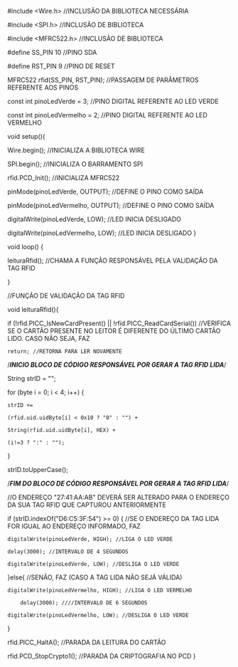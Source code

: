 #include <Wire.h> //INCLUSÃO DA BIBLIOTECA NECESSÁRIA

#include <SPI.h> //INCLUSÃO DE BIBLIOTECA

#include <MFRC522.h> //INCLUSÃO DE BIBLIOTECA


#define SS_PIN 10 //PINO SDA

#define RST_PIN 9 //PINO DE RESET


MFRC522 rfid(SS_PIN, RST_PIN); //PASSAGEM DE PARÂMETROS REFERENTE AOS PINOS


const int pinoLedVerde = 3; //PINO DIGITAL REFERENTE AO LED VERDE

const int pinoLedVermelho = 2; //PINO DIGITAL REFERENTE AO LED VERMELHO


void setup(){

  Wire.begin(); //INICIALIZA A BIBLIOTECA WIRE
  
  SPI.begin(); //INICIALIZA O BARRAMENTO SPI
  
  rfid.PCD_Init(); //INICIALIZA MFRC522
  
  pinMode(pinoLedVerde, OUTPUT); //DEFINE O PINO COMO SAÍDA
  
  pinMode(pinoLedVermelho, OUTPUT); //DEFINE O PINO COMO SAÍDA

  digitalWrite(pinoLedVerde, LOW); //LED INICIA DESLIGADO
    
  digitalWrite(pinoLedVermelho, LOW); //LED INICIA DESLIGADO
}


void loop() {

  leituraRfid(); //CHAMA A FUNÇÃO RESPONSÁVEL PELA VALIDAÇÃO DA TAG RFID
  
}


//FUNÇÃO DE VALIDAÇÃO DA TAG RFID

void leituraRfid(){

  if (!rfid.PICC_IsNewCardPresent() || !rfid.PICC_ReadCardSerial()) //VERIFICA SE O CARTÃO PRESENTE NO LEITOR É DIFERENTE DO ÚLTIMO CARTÃO LIDO. CASO NÃO SEJA, FAZ
  
    return; //RETORNA PARA LER NOVAMENTE

  /***INICIO BLOCO DE CÓDIGO RESPONSÁVEL POR GERAR A TAG RFID LIDA***/
  
  String strID = ""; 
  
  for (byte i = 0; i < 4; i++) {
  
    strID +=
    
    (rfid.uid.uidByte[i] < 0x10 ? "0" : "") +
    
    String(rfid.uid.uidByte[i], HEX) +
    
    (i!=3 ? ":" : "");
  }

  
  strID.toUpperCase();
  
/***FIM DO BLOCO DE CÓDIGO RESPONSÁVEL POR GERAR A TAG RFID LIDA***/

  //O ENDEREÇO "27:41:AA:AB" DEVERÁ SER ALTERADO PARA O ENDEREÇO DA SUA TAG RFID QUE CAPTUROU ANTERIORMENTE
  
  if (strID.indexOf("D6:C5:3F:54") >= 0) { //SE O ENDEREÇO DA TAG LIDA FOR IGUAL AO ENDEREÇO INFORMADO, FAZ
  
    digitalWrite(pinoLedVerde, HIGH); //LIGA O LED VERDE
    
    delay(3000); //INTERVALO DE 4 SEGUNDOS
    
    digitalWrite(pinoLedVerde, LOW); //DESLIGA O LED VERDE                             
    
  }else{ //SENÃO, FAZ (CASO A TAG LIDA NÃO SEJÁ VÁLIDA)
  
    digitalWrite(pinoLedVermelho, HIGH); //LIGA O LED VERMELHO

        delay(3000); ////INTERVALO DE 6 SEGUNDOS
        
    digitalWrite(pinoLedVermelho, LOW); //DESLIGA O LED VERDE
    
  }

  rfid.PICC_HaltA(); //PARADA DA LEITURA DO CARTÃO
  
  rfid.PCD_StopCrypto1(); //PARADA DA CRIPTOGRAFIA NO PCD
  }

